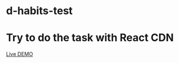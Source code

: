 # d-habits-test
# Try to do the task with React CDN

[Live DEMO ](https://iwense.github.io/d-habits-test/)
